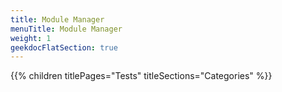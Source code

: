 ```yaml
---
title: Module Manager
menuTitle: Module Manager
weight: 1 
geekdocFlatSection: true
---
```


{{% children titlePages="Tests" titleSections="Categories" %}}
